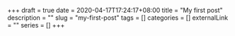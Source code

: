 +++ 
draft = true
date = 2020-04-17T17:24:17+08:00
title = "My first post"
description = ""
slug = "my-first-post" 
tags = []
categories = []
externalLink = ""
series = []
+++
